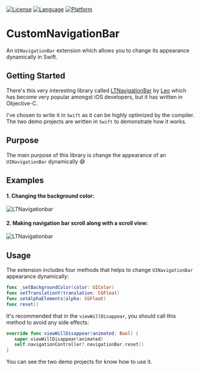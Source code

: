 

[![License](https://img.shields.io/badge/license-MIT-blue.svg?style=flat
            )](http://mit-license.org)
[![Language](http://img.shields.io/badge/language-swift-orange.svg?style=flat
             )](https://developer.apple.com/swift)
[![Platform](http://img.shields.io/badge/platform-ios-lightgrey.svg?style=flat
             )](https://developer.apple.com/resources/)

# CustomNavigationBar
An `UINavigationBar` extension which allows you to change its appearance dynamically in Swift.

## Getting Started

There's this very interesting library called [LTNavigationBar](https://github.com/ltebean/LTNavigationBar) by [Leo](https://github.com/ltebean) which has become very popular amongst iOS developers, but it has written in Objective-C.

I've chosen to write it in `Swift` as it can be highly optimized by the compiler. The two demo projects are written in `Swift` to demonstrate how it works.

## Purpose
The main purpose of this library is change the appearance of an `UINavigationBar` dynamically 😅


## Examples
#### 1. Changing the background color:
![LTNavigationbar](https://raw.githubusercontent.com/ltebean/LTNavigationBar/master/images/demo.gif)


#### 2. Making navigation bar scroll along with a scroll view:
![LTNavigationbar](https://raw.githubusercontent.com/ltebean/LTNavigationBar/master/images/demo2.gif)

## Usage

The extension includes four methods that helps to change `UINavigationBar` appearance dynamically:
```swift
func _setBackgroundColor(color: UIColor)
func setTranslationY(translation: CGFloat)
func setAlphaElements(alpha: CGFloat)
func reset() 
```

It's recommended that in the `viewWillDisappear`, you should call this method to avoid any side effects:
```swift
override func viewWillDisappear(animated: Bool) {
   super.viewWillDisappear(animated)
   self.navigationController?.navigationBar.reset()
}
```

You can see the two demo projects for know how to use it.

